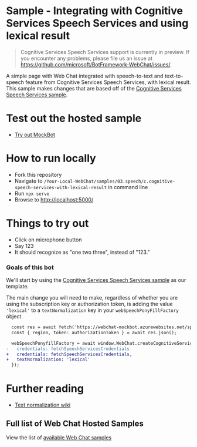 # Sample - Integrating with Cognitive Services Speech Services and using lexical result

> Cognitive Services Speech Services support is currently in preview. If you encounter any problems, please file us an issue at https://github.com/microsoft/BotFramework-WebChat/issues/.

A simple page with Web Chat integrated with speech-to-text and text-to-speech feature from Cognitive Services Speech Services, with lexical result. This sample makes changes that are based off of the [Cognitive Services Speech Services sample][1].

# Test out the hosted sample

-  [Try out MockBot](https://microsoft.github.io/BotFramework-WebChat/03.speech/c.cognitive-speech-services-with-lexical-result)

# How to run locally

-  Fork this repository
-  Navigate to `/Your-Local-WebChat/samples/03.speech/c.cognitive-speech-services-with-lexical-result` in command line
-  Run `npx serve`
-  Browse to [http://localhost:5000/](http://localhost:5000/)

# Things to try out

-  Click on microphone button
-  Say 123
-  It should recognize as "one two three", instead of "123."

### Goals of this bot

We'll start by using the [Cognitive Services Speech Services sample][1] as our template.

The main change you will need to make, regardless of whether you are using the subscription key or authorization token, is adding the value `'lexical'` to a `textNormalization` key in your `webSpeechPonyFillFactory` object.

```diff
  const res = await fetch('https://webchat-mockbot.azurewebsites.net/speechservices/token', { method: 'POST' });
  const { region, token: authorizationToken } = await res.json();

  webSpeechPonyfillFactory = await window.WebChat.createCognitiveServicesSpeechServicesPonyfillFactory({
-   credentials: fetchSpeechServicesCredentials
+   credentials: fetchSpeechServicesCredentials,
+   textNormalization: 'lexical'
  });
```

# Further reading

-  [Text normalization wiki](https://en.wikipedia.org/wiki/Text_normalization)

## Full list of Web Chat Hosted Samples

View the list of [available Web Chat samples](https://github.com/microsoft/BotFramework-WebChat/tree/master/samples)

  [1]: ../b.cognitive-speech-services-js/README.md